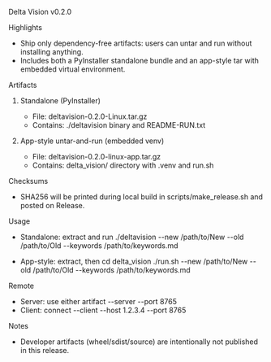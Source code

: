 Delta Vision v0.2.0

Highlights
- Ship only dependency-free artifacts: users can untar and run without installing anything.
- Includes both a PyInstaller standalone bundle and an app-style tar with embedded virtual environment.

Artifacts
1) Standalone (PyInstaller)
   - File: deltavision-0.2.0-Linux.tar.gz
   - Contains: ./deltavision binary and README-RUN.txt

2) App-style untar-and-run (embedded venv)
   - File: deltavision-0.2.0-linux-app.tar.gz
   - Contains: delta_vision/ directory with .venv and run.sh

Checksums
- SHA256 will be printed during local build in scripts/make_release.sh and posted on Release.

Usage
- Standalone: extract and run
    ./deltavision --new /path/to/New --old /path/to/Old --keywords /path/to/keywords.md

- App-style: extract, then
    cd delta_vision
    ./run.sh --new /path/to/New --old /path/to/Old --keywords /path/to/keywords.md

Remote
- Server: use either artifact
    --server --port 8765
- Client: connect
    --client --host 1.2.3.4 --port 8765

Notes
- Developer artifacts (wheel/sdist/source) are intentionally not published in this release.
